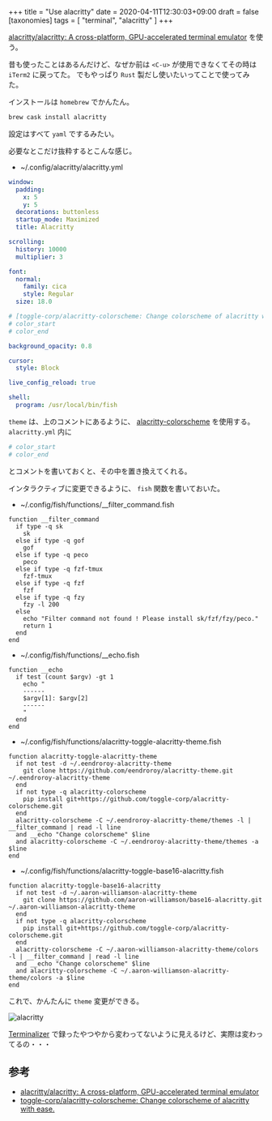 +++
title = "Use alacritty"
date = 2020-04-11T12:30:03+09:00
draft = false
[taxonomies]
tags = [ "terminal", "alacritty" ]
+++

[alacritty/alacritty: A cross-platform, GPU-accelerated terminal emulator](https://github.com/alacritty/alacritty)
を使う。

<!-- more -->

昔も使ったことはあるんだけど、なぜか前は `<C-u>` が使用できなくてその時は `iTerm2` に戻ってた。
でもやっぱり `Rust` 製だし使いたいってことで使ってみた。

インストールは `homebrew` でかんたん。

```sh
brew cask install alacritty
```

設定はすべて `yaml` でするみたい。

必要なとこだけ抜粋するとこんな感じ。

- ~/.config/alacritty/alacritty.yml

```yaml
window:
  padding:
    x: 5
    y: 5
  decorations: buttonless
  startup_mode: Maximized
  title: Alacritty

scrolling:
  history: 10000
  multiplier: 3

font:
  normal:
    family: cica
    style: Regular
  size: 18.0

# [toggle-corp/alacritty-colorscheme: Change colorscheme of alacritty with ease.](https://github.com/toggle-corp/alacritty-colorscheme)
# color_start
# color_end

background_opacity: 0.8

cursor:
  style: Block

live_config_reload: true

shell:
  program: /usr/local/bin/fish
```

`theme` は、上のコメントにあるように、
[alacritty-colorscheme](https://github.com/toggle-corp/alacritty-colorscheme) を使用する。
`alacritty.yml` 内に

```yaml
# color_start
# color_end
```

とコメントを書いておくと、その中を置き換えてくれる。

インタラクティブに変更できるように、 `fish` 関数を書いておいた。

- ~/.config/fish/functions/\_\_filter_command.fish

```fish
function __filter_command
  if type -q sk
    sk
  else if type -q gof
    gof
  else if type -q peco
    peco
  else if type -q fzf-tmux
    fzf-tmux
  else if type -q fzf
    fzf
  else if type -q fzy
    fzy -l 200
  else
    echo "Filter command not found ! Please install sk/fzf/fzy/peco."
    return 1
  end
end
```

- ~/.config/fish/functions/\_\_echo.fish

```fish
function __echo
  if test (count $argv) -gt 1
    echo "
    ------
    $argv[1]: $argv[2]
    ------
    "
  end
end
```

- ~/.config/fish/functions/alacritty-toggle-alacritty-theme.fish

```fish
function alacritty-toggle-alacritty-theme
  if not test -d ~/.eendroroy-alacritty-theme
    git clone https://github.com/eendroroy/alacritty-theme.git ~/.eendroroy-alacritty-theme
  end
  if not type -q alacritty-colorscheme
    pip install git+https://github.com/toggle-corp/alacritty-colorscheme.git
  end
  alacritty-colorscheme -C ~/.eendroroy-alacritty-theme/themes -l | __filter_command | read -l line
  and __echo "Change colorscheme" $line
  and alacritty-colorscheme -C ~/.eendroroy-alacritty-theme/themes -a $line
end
```

- ~/.config/fish/functions/alacritty-toggle-base16-alacritty.fish

```fish
function alacritty-toggle-base16-alacritty
  if not test -d ~/.aaron-williamson-alacritty-theme
    git clone https://github.com/aaron-williamson/base16-alacritty.git ~/.aaron-williamson-alacritty-theme
  end
  if not type -q alacritty-colorscheme
    pip install git+https://github.com/toggle-corp/alacritty-colorscheme.git
  end
  alacritty-colorscheme -C ~/.aaron-williamson-alacritty-theme/colors -l | __filter_command | read -l line
  and __echo "Change colorscheme" $line
  and alacritty-colorscheme -C ~/.aaron-williamson-alacritty-theme/colors -a $line
end
```

これで、かんたんに `theme` 変更ができる。

![alacritty](/alacritty-theme-change.gif)

[Terminalizer](https://terminalizer.com/) で録ったやつやから変わってないように見えるけど、実際は変わってるの・・・

## 参考

- [alacritty/alacritty: A cross-platform, GPU-accelerated terminal emulator](https://github.com/alacritty/alacritty)
- [toggle-corp/alacritty-colorscheme: Change colorscheme of alacritty with ease.](https://github.com/toggle-corp/alacritty-colorscheme)
